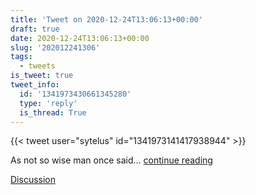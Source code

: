```yaml
---
title: 'Tweet on 2020-12-24T13:06:13+00:00'
draft: true
date: 2020-12-24T13:06:13+00:00
slug: '202012241306'
tags:
  - tweets
is_tweet: true
tweet_info:
  id: '1341973430661345280'
  type: 'reply'
  is_thread: True
---
```




{{< tweet user="sytelus" id="1341973141417938944" >}}

As not so wise man once said... [continue reading](urls[0])

[Discussion](https://x.com/sytelus/status/1341973430661345280)
